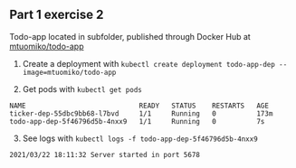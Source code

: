 ## Part 1 exercise 2

Todo-app located in subfolder, published through Docker Hub at [mtuomiko/todo-app](https://hub.docker.com/r/mtuomiko/todo-app)

1. Create a deployment with `kubectl create deployment todo-app-dep --image=mtuomiko/todo-app`

2. Get pods with `kubectl get pods`

```
NAME                            READY   STATUS    RESTARTS   AGE
ticker-dep-55dbc9bb68-l7bvd     1/1     Running   0          173m
todo-app-dep-5f46796d5b-4nxx9   1/1     Running   0          7s
```

3. See logs with `kubectl logs -f todo-app-dep-5f46796d5b-4nxx9`

```
2021/03/22 18:11:32 Server started in port 5678
```